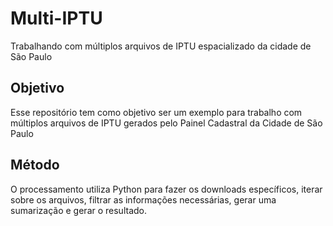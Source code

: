 # Multi-IPTU

Trabalhando com múltiplos arquivos de IPTU espacializado da cidade de São Paulo

## Objetivo

Esse repositório tem como objetivo ser um exemplo para trabalho com múltiplos arquivos de IPTU gerados pelo Painel Cadastral da Cidade de São Paulo

## Método

O processamento utiliza Python para fazer os downloads específicos, iterar sobre os arquivos, filtrar as informações necessárias, gerar uma sumarização e gerar o resultado.

